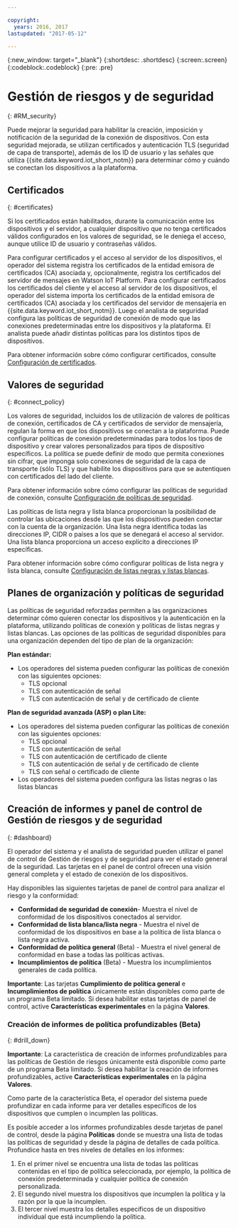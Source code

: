 ```yaml
---

copyright:
  years: 2016, 2017
lastupdated: "2017-05-12"

---
```


{:new_window: target="\_blank"}
{:shortdesc: .shortdesc}
{:screen:.screen}
{:codeblock:.codeblock}
{:pre: .pre}

# Gestión de riesgos y de seguridad
{: #RM_security}

Puede mejorar la seguridad para habilitar la creación, imposición y notificación de la seguridad de la conexión de dispositivos. Con esta seguridad mejorada, se utilizan certificados y autenticación TLS (seguridad de capa de transporte), además de los ID de usuario y las señales que utiliza {{site.data.keyword.iot_short_notm}} para determinar cómo y cuándo se conectan los dispositivos a la plataforma. 

## Certificados
{: #certificates}

Si los certificados están habilitados, durante la comunicación entre los dispositivos y el servidor, a cualquier dispositivo que no tenga certificados válidos configurados en los valores de seguridad, se le deniega el acceso, aunque utilice ID de usuario y contraseñas válidos.

Para configurar certificados y el acceso al servidor de los dispositivos, el operador del sistema registra los certificados de la entidad emisora de certificados (CA) asociada y, opcionalmente, registra los certificados del servidor de mensajes en Watson IoT Platform. Para configurar certificados los certificados del cliente y el acceso al servidor de los dispositivos, el operador del sistema importa los certificados de la entidad emisora de certificados (CA) asociada y los certificados del servidor de mensajería en {{site.data.keyword.iot_short_notm}}. Luego el analista de seguridad configura las políticas de seguridad de conexión de modo que las conexiones predeterminadas entre los dispositivos y la plataforma. El analista puede añadir distintas políticas para los distintos tipos de dispositivos.

Para obtener información sobre cómo configurar certificados, consulte [Configuración de certificados](set_up_certificates.html).

## Valores de seguridad 
{: #connect_policy}

Los valores de seguridad, incluidos los de utilización de valores de políticas de conexión, certificados de CA y certificados de servidor de mensajería, regulan la forma en que los dispositivos se conectan a la plataforma. Puede configurar políticas de conexión predeterminadas para todos los tipos de dispositivo y crear valores personalizados para tipos de dispositivo específicos. La política se puede definir de modo que permita conexiones sin cifrar, que imponga solo conexiones de seguridad de la capa de transporte (sólo TLS) y que habilite los dispositivos para que se autentiquen con certificados del lado del cliente.

Para obtener información sobre cómo configurar las políticas de seguridad de conexión, consulte [Configuración de políticas de seguridad](set_up_policies.html).

Las políticas de lista negra y lista blanca proporcionan la posibilidad de controlar las ubicaciones desde las que los dispositivos pueden conectar con la cuenta de la organización. Una lista negra identifica todas las direcciones IP, CIDR o países a los que se denegará el acceso al servidor. Una lista blanca proporciona un acceso explícito a direcciones IP específicas. 

Para obtener información sobre cómo configurar políticas de lista negra y lista blanca, consulte [Configuración de listas negras y listas blancas](set_up_policies.html#config_black_white).

## Planes de organización y políticas de seguridad
Las políticas de seguridad reforzadas permiten a las organizaciones determinar cómo quieren conectar los dispositivos y la autenticación en la plataforma, utilizando políticas de conexión y políticas de listas negras y listas blancas. Las opciones de las políticas de seguridad disponibles para una organización dependen del tipo de plan de la organización: 

**Plan estándar:**
- Los operadores del sistema pueden configurar las políticas de conexión con las siguientes opciones:
    - TLS opcional
    - TLS con autenticación de señal
    - TLS con autenticación de señal y de certificado de cliente

**Plan de seguridad avanzada (ASP) o plan Lite:**
- Los operadores del sistema pueden configurar las políticas de conexión con las siguientes opciones:
    - TLS opcional
    - TLS con autenticación de señal
    - TLS con autenticación de certificado de cliente
    - TLS con autenticación de señal y de certificado de cliente
    - TLS con señal o certificado de cliente
- Los operadores del sistema pueden configura las listas negras o las listas blancas

## Creación de informes y panel de control de Gestión de riesgos y de seguridad
{: #dashboard}

El operador del sistema y el analista de seguridad pueden utilizar el panel de control de Gestión de riesgos y de seguridad para ver el estado general de la seguridad. Las tarjetas en el panel de control ofrecen una visión general completa y el estado de conexión de los dispositivos. 

Hay disponibles las siguientes tarjetas de panel de control para analizar el riesgo y la conformidad: 
 - **Conformidad de seguridad de conexión**- Muestra el nivel de conformidad de los dispositivos conectados al servidor. 
 - **Conformidad de lista blanca/lista negra** - Muestra el nivel de conformidad de los dispositivos en base a la política de lista blanca o lista negra activa. 
 - **Conformidad de política general** (Beta) - Muestra el nivel general de conformidad en base a todas las políticas activas. 
 - **Incumplimientos de política** (Beta) - Muestra los incumplimientos generales de cada política. 

**Importante**: Las tarjetas **Cumplimiento de política general** e **Incumplimientos de política** únicamente están disponibles como parte de un programa Beta limitado. Si desea habilitar estas tarjetas de panel de control, active **Características experimentales** en la página **Valores**. 

### Creación de informes de política profundizables (Beta)
{: #drill_down}

**Importante**: La característica de creación de informes profundizables para las políticas de Gestión de riesgos únicamente está disponible como parte de un programa Beta limitado. Si desea habilitar la creación de informes profundizables, active **Características experimentales** en la página **Valores**. 

Como parte de la característica Beta, el operador del sistema puede profundizar en cada informe para ver detalles específicos de los dispositivos que cumplen o incumplen las políticas. 

Es posible acceder a los informes profundizables desde tarjetas de panel de control, desde la página **Políticas** donde se muestra una lista de todas las políticas de seguridad y desde la página de detalles de cada política. Profundice hasta en tres niveles de detalles en los informes: 
1. En el primer nivel se encuentra una lista de todas las políticas contenidas en el tipo de política seleccionada, por ejemplo, la política de conexión predeterminada y cualquier política de conexión personalizada. 
2. El segundo nivel muestra los dispositivos que incumplen la política y la razón por la que la incumplen. 
3. El tercer nivel muestra los detalles específicos de un dispositivo individual que está incumpliendo la política.  
